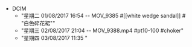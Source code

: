 - DCIM
    - "星期二 01/08/2017 16:54 -- MOV_9385 #[[white wedge sandal]] # "白色碎花裙""
    - "星期三 02/08/2017 21:04 -- MOV_9388.mp4 #pt10-100 #choker"
    - "星期四 03/08/2017 11:35 "
